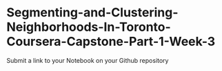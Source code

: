 # Segmenting-and-Clustering-Neighborhoods-In-Toronto-Coursera-Capstone-Part-1-Week-3
Submit a link to your Notebook on your Github repository
